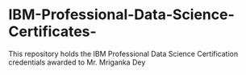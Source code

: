 # IBM-Professional-Data-Science-Certificates-
This repository holds the IBM Professional Data Science Certification credentials awarded to Mr. Mriganka Dey
